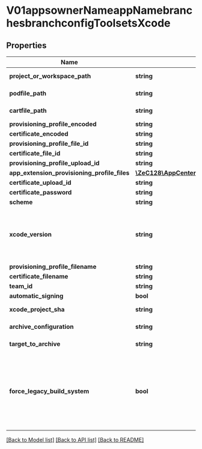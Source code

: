 # V01appsownerNameappNamebranchesbranchconfigToolsetsXcode

## Properties
Name | Type | Description | Notes
------------ | ------------- | ------------- | -------------
**project_or_workspace_path** | **string** | Xcode project/workspace path | [optional] 
**podfile_path** | **string** | Path to CococaPods file, if present | [optional] 
**cartfile_path** | **string** | Path to Carthage file, if present | [optional] 
**provisioning_profile_encoded** | **string** |  | [optional] 
**certificate_encoded** | **string** |  | [optional] 
**provisioning_profile_file_id** | **string** |  | [optional] 
**certificate_file_id** | **string** |  | [optional] 
**provisioning_profile_upload_id** | **string** |  | [optional] 
**app_extension_provisioning_profile_files** | [**\ZeC128\AppCenter\AppCenterApi\V01appsownerNameappNamebranchesbranchconfigToolsetsXcodeAppExtensionProvisioningProfileFiles[]**](V01appsownerNameappNamebranchesbranchconfigToolsetsXcodeAppExtensionProvisioningProfileFiles.md) |  | [optional] 
**certificate_upload_id** | **string** |  | [optional] 
**certificate_password** | **string** |  | [optional] 
**scheme** | **string** |  | [optional] 
**xcode_version** | **string** | Xcode version used to build. Available versions can be found in \&quot;/xcode_versions\&quot; API. Default is latest stable version, at the time when the configuration is set. | [optional] 
**provisioning_profile_filename** | **string** |  | [optional] 
**certificate_filename** | **string** |  | [optional] 
**team_id** | **string** |  | [optional] 
**automatic_signing** | **bool** |  | [optional] 
**xcode_project_sha** | **string** | The selected pbxproject hash to the repositroy | [optional] 
**archive_configuration** | **string** | The build configuration of the target to archive | [optional] 
**target_to_archive** | **string** | The target id of the selected scheme to archive | [optional] 
**force_legacy_build_system** | **bool** | Setting this to true forces the build to use Xcode legacy build system. Otherwise, the setting from workspace settings is used. By default new build system is used if workspace setting is not committed to the repository. Only used for iOS React Native app, with Xcode 10. | [optional] 

[[Back to Model list]](../README.md#documentation-for-models) [[Back to API list]](../README.md#documentation-for-api-endpoints) [[Back to README]](../README.md)



